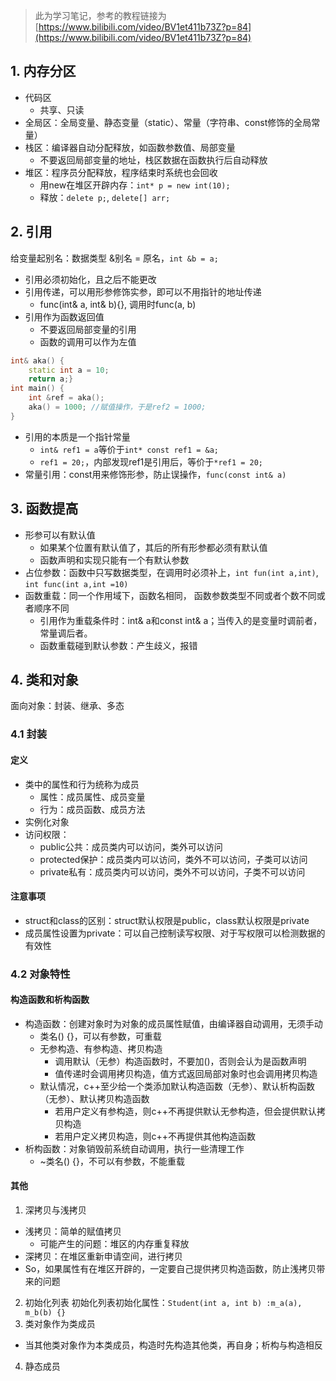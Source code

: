 > 此为学习笔记，参考的教程链接为[https://www.bilibili.com/video/BV1et411b73Z?p=84](https://www.bilibili.com/video/BV1et411b73Z?p=84)
## 1. 内存分区
- 代码区
	- 共享、只读
- 全局区：全局变量、静态变量（static）、常量（字符串、const修饰的全局常量）
- 栈区：编译器自动分配释放，如函数参数值、局部变量
	- 不要返回局部变量的地址，栈区数据在函数执行后自动释放
- 堆区：程序员分配释放，程序结束时系统也会回收
	- 用new在堆区开辟内存：`int* p = new int(10);`
	- 释放：`delete p;`, `delete[] arr;`

## 2. 引用
给变量起别名：数据类型 &别名 = 原名，`int &b = a;`
- 引用必须初始化，且之后不能更改
- 引用传递，可以用形参修饰实参，即可以不用指针的地址传递
	- func(int& a, int& b){}, 调用时func(a, b)
- 引用作为函数返回值
	- 不要返回局部变量的引用
	- 函数的调用可以作为左值
```cpp
int& aka() {
	static int a = 10;
	return a;}
int main() {
	int &ref = aka();
	aka() = 1000; //赋值操作，于是ref2 = 1000;
}
```
- 引用的本质是一个指针常量
	-  `int& ref1 = a`等价于`int* const ref1 = &a;`
	-  `ref1 = 20;`，内部发现ref1是引用后，等价于`*ref1 = 20;`
- 常量引用：const用来修饰形参，防止误操作，`func(const int& a)`

## 3. 函数提高
- 形参可以有默认值
	- 如果某个位置有默认值了，其后的所有形参都必须有默认值
	- 函数声明和实现只能有一个有默认参数
- 占位参数：函数中只写数据类型，在调用时必须补上，`int fun(int a,int)`, `int func(int a,int =10)`
- 函数重载：同一个作用域下，函数名相同， 函数参数类型不同或者个数不同或者顺序不同
	- 引用作为重载条件时：int& a和const int& a；当传入的是变量时调前者，常量调后者。
	- 函数重载碰到默认参数：产生歧义，报错

## 4. 类和对象
面向对象：封装、继承、多态
### 4.1 封装
#### 定义
- 类中的属性和行为统称为成员
	- 属性：成员属性、成员变量
	- 行为：成员函数、成员方法
- 实例化对象
- 访问权限：
	- public公共：成员类内可以访问，类外可以访问
	- protected保护：成员类内可以访问，类外不可以访问，子类可以访问
	- private私有：成员类内可以访问，类外不可以访问，子类不可以访问
#### 注意事项
- struct和class的区别：struct默认权限是public，class默认权限是private
- 成员属性设置为private：可以自己控制读写权限、对于写权限可以检测数据的有效性
### 4.2 对象特性
#### 构造函数和析构函数
- 构造函数：创建对象时为对象的成员属性赋值，由编译器自动调用，无须手动
	- 类名() {}，可以有参数，可重载
	- 无参构造、有参构造、拷贝构造
		- 调用默认（无参）构造函数时，不要加()，否则会认为是函数声明
		- 值传递时会调用拷贝构造，值方式返回局部对象时也会调用拷贝构造
	- 默认情况，c++至少给一个类添加默认构造函数（无参）、默认析构函数（无参）、默认拷贝构造函数
		- 若用户定义有参构造，则c++不再提供默认无参构造，但会提供默认拷贝构造
		- 若用户定义拷贝构造，则c++不再提供其他构造函数
- 析构函数：对象销毁前系统自动调用，执行一些清理工作
	- ~类名() {}，不可以有参数，不能重载
#### 其他
1. 深拷贝与浅拷贝
- 浅拷贝：简单的赋值拷贝
	- 可能产生的问题：堆区的内存重复释放
- 深拷贝：在堆区重新申请空间，进行拷贝
- So，如果属性有在堆区开辟的，一定要自己提供拷贝构造函数，防止浅拷贝带来的问题
2. 初始化列表
初始化列表初始化属性：`Student(int a, int b) :m_a(a), m_b(b) {}`
3. 类对象作为类成员
-  当其他类对象作为本类成员，构造时先构造其他类，再自身；析构与构造相反
4. 静态成员
